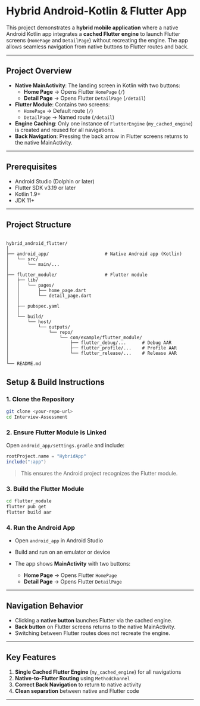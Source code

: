 # Hybrid Android-Kotlin & Flutter App

This project demonstrates a **hybrid mobile application** where a native Android Kotlin app integrates a **cached Flutter engine** to launch Flutter screens (`HomePage` and `DetailPage`) without recreating the engine. The app allows seamless navigation from native buttons to Flutter routes and back.

---

## Project Overview

- **Native MainActivity**: The landing screen in Kotlin with two buttons:
  - **Home Page** → Opens Flutter `HomePage` (`/`)
  - **Detail Page** → Opens Flutter `DetailPage` (`/detail`)
- **Flutter Module**: Contains two screens:
  - `HomePage` → Default route (`/`)
  - `DetailPage` → Named route (`/detail`)
- **Engine Caching**: Only one instance of `FlutterEngine` (`my_cached_engine`) is created and reused for all navigations.
- **Back Navigation**: Pressing the back arrow in Flutter screens returns to the native MainActivity.

---

## Prerequisites

- Android Studio (Dolphin or later)  
- Flutter SDK v3.19 or later  
- Kotlin 1.9+  
- JDK 11+  

---

## Project Structure

```

hybrid_android_flutter/
│
├── android_app/                     # Native Android app (Kotlin)
│   └── src/
│       └── main/...
│
├── flutter_module/                  # Flutter module
│   ├── lib/
│   │   └── pages/
│   │       ├── home_page.dart
│   │       └── detail_page.dart
│   │
│   ├── pubspec.yaml
│   │
│   └── build/
│       └── host/
│           └── outputs/
│               └── repo/
│                   └── com/example/flutter_module/
│                       ├── flutter_debug/...      # Debug AAR
│                       ├── flutter_profile/...    # Profile AAR
│                       └── flutter_release/...    # Release AAR
│
└── README.md

````

## Setup & Build Instructions

### 1. Clone the Repository
```bash
git clone <your-repo-url>
cd Interview-Assessment 
````

### 2. Ensure Flutter Module is Linked

Open `android_app/settings.gradle` and include:

```gradle
rootProject.name = "HybridApp"
include(":app")

```

> This ensures the Android project recognizes the Flutter module.

### 3. Build the Flutter Module

```bash
cd flutter_module
flutter pub get
flutter build aar
```

### 4. Run the Android App

* Open `android_app` in Android Studio
* Build and run on an emulator or device
* The app shows **MainActivity** with two buttons:

    * **Home Page** → Opens Flutter `HomePage`
    * **Detail Page** → Opens Flutter `DetailPage`

---

## Navigation Behavior

* Clicking a **native button** launches Flutter via the cached engine.
* **Back button** on Flutter screens returns to the native MainActivity.
* Switching between Flutter routes does not recreate the engine.

---

## Key Features

1. **Single Cached Flutter Engine** (`my_cached_engine`) for all navigations
2. **Native-to-Flutter Routing** using `MethodChannel`
3. **Correct Back Navigation** to return to native activity
4. **Clean separation** between native and Flutter code

---
